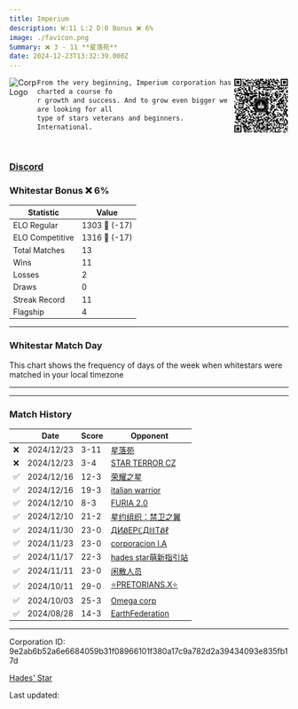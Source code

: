 ```yaml
---
title: ​Imperium
description: W:11 L:2 D:0 Bonus ❌ 6%
image: ./favicon.png
Summary: ❌ 3 - 11 **星落苑**
date: 2024-12-23T13:32:39.000Z
---
```

<head>
<link rel="icon" type="image/x-icon" href="./favicon.ico">
</head>
<img align="left" width="50" height="50" src="./favicon.ico" alt="Corp Logo"><img align="right" width="100" height="100" src="./qr.png" alt="QR Code">

```
From the very beginning, Imperium corporation has charted a course fo
r growth and success. And to grow even bigger we are looking for all 
type of stars veterans and beginners. International.
```
<br>

### [Discord](https://discord.gg/YNfwuam6Wh)
### Whitestar Bonus ❌ 6%

| Statistic | Value |
| --- | --- |
| ELO Regular | 1303 🔻  (-17)|
| ELO Competitive | 1316 🔻  (-17)|
| Total Matches | 13 |
| Wins | 11 |
| Losses | 2 |
| Draws | 0 |
| Streak Record | 11 |
| Flagship | 4 |

---

### Whitestar Match Day

This chart shows the frequency of days of the week when whitestars were matched in your local timezone

<!-- Load Chart.js from jsDelivr CDN -->
<script src="https://cdn.jsdelivr.net/npm/chart.js@4.0.1"></script>

<!-- Create a canvas element where the chart will be rendered -->
<canvas id="myChart" width="400" height="200"></canvas>

<!-- JavaScript code to render the bar chart -->
<script>
    document.addEventListener("DOMContentLoaded", function() {
        // Ensure scanTime is an array; if empty, handle accordingly
        let timestamps = [1734528759,1734522147,1733929913,1733917292,1733400161,1733399259,1732554880,1731922922,1731415404,1730890713,1728204711,1727562813,1724439819];

        const fontColor = 'rgba(64, 128, 160, 1)';

        // Function to convert Unix timestamps to day of the week (0=Sunday, 6=Saturday)
        function getDayOfWeek(timestamp) {
            return new Date(timestamp * 1000).getDay();
        }

        // Initialize an array to count occurrences for each day of the week
        let dayCounts = [0, 0, 0, 0, 0, 0, 0];

        // Populate the dayCounts array based on the scanTime data
        timestamps.forEach(ts => {
            let dayOfWeek = getDayOfWeek(ts);
            dayCounts[dayOfWeek]++;
        });

        // Chart.js configuration for the bar chart
        const data = {
            labels: ['Sunday', 'Monday', 'Tuesday', 'Wednesday', 'Thursday', 'Friday', 'Saturday'],
            datasets: [{
                data: dayCounts,
                backgroundColor: [
                    'rgba(0, 191, 255, 0.2)',   // Deep Sky Blue (Sunday)
                    'rgba(135, 206, 250, 0.2)', // Light Sky Blue (Monday)
                    'rgba(173, 216, 230, 0.2)', // Light Blue (Tuesday)
                    'rgba(214, 236, 243, 0.2)', // Custom light blue (Wednesday)
                    'rgba(173, 216, 230, 0.2)', // Light Blue (Thursday)
                    'rgba(135, 206, 250, 0.2)', // Light Sky Blue (Friday)
                    'rgba(0, 191, 255, 0.2)'    // Deep Sky Blue (Saturday)
                ],
                borderColor: [
                    'rgba(0, 191, 255, 1)',
                    'rgba(135, 206, 250, 1)',
                    'rgba(173, 216, 230, 1)',
                    'rgba(214, 236, 243, 1)',
                    'rgba(173, 216, 230, 1)',
                    'rgba(135, 206, 250, 1)',
                    'rgba(0, 191, 255, 1)'
                ],
                borderWidth: 1,
                minBarLength: 5
            }]
        };

        const config = {
            type: 'bar',
            data: data,
            options: {
                scales: {
                    y: {
                        beginAtZero: true,
                        ticks: {
                            stepSize: 1,
                            color: fontColor
                        },
                        grid: {
                            color: 'rgba(255, 255, 255, 0.2)'
                        }
                    },
                    x: {
                        ticks: {
                            color: fontColor
                        },
                        grid: {
                            display: false 
                        }
                    }
                },
                plugins: {
                    legend: {
                        display: false
                    }
                }
            }
        };

        // Render the chart
        const ctx = document.getElementById('myChart').getContext('2d');
        const myChart = new Chart(ctx, config);
    });
</script>
    
---

---
### Match History

|  | Date | Score | Opponent |
| --- | --- | --- | --- |
| ❌ | 2024/12/23 | 3-11 | [星落苑](https://ws.tsl.rocks/corp/6f9fa67d0699c2b71d30145d66e2765594c160992a9fe79a3fb0738eaab2e78c/) |
| ❌ | 2024/12/23 | 3-4 | [STAR TERROR CZ](https://ws.tsl.rocks/corp/f9c3b5fe54cb33985284a6fe5351ab51fb691af909a2172570ee549050a93af2/) |
| ✅ | 2024/12/16 | 12-3 | [荣耀之星](https://ws.tsl.rocks/corp/4334fd4d4ffbc89487deaec7bb38025aba46209b810578436882be271fdbff23/) |
| ✅ | 2024/12/16 | 19-3 | [italian warrior](https://ws.tsl.rocks/corp/250e012fb7b1b538e15fd2775ee25239b9c59b999c6c3271340cc97d4654df79/) |
| ✅ | 2024/12/10 | 8-3 | [FURIA 2\.0](https://ws.tsl.rocks/corp/9c52bc79384398f4052be65dc0f7ee091ac2d3cf14488efd1f4e3310b1f12574/) |
| ✅ | 2024/12/10 | 21-2 | [星约组织：禁卫之翼](https://ws.tsl.rocks/corp/60fde31c713b4085d9c8d09cdc8bc713db48811b5ea28fb5431962110ad6f7f0/) |
| ✅ | 2024/11/30 | 23-0 | [ДИᏰEPℂДℍTᏰℓ](https://ws.tsl.rocks/corp/a1dad8a2a2c5ab935169d168bc19f8a1db7f12b099358e079cb7221a340345ed/) |
| ✅ | 2024/11/23 | 23-0 | [corporacion I\.A](https://ws.tsl.rocks/corp/df86dad6380843bf4a9cf1a50952d4ff723b40e5e84626918e35b39ec35a9ccf/) |
| ✅ | 2024/11/17 | 22-3 | [hades star萌新指引站](https://ws.tsl.rocks/corp/06feef105195a4e2ec026c0e3e2c62fce31204dfe6be8e4b26863935efbf8a50/) |
| ✅ | 2024/11/11 | 23-0 | [闲散人员](https://ws.tsl.rocks/corp/4f0fa774b66e4f744a305525f92e7252205ae754df0f3982b577b32caf32cdbc/) |
| ✅ | 2024/10/11 | 29-0 | [⭐PRETORIANS\.X⭐](https://ws.tsl.rocks/corp/cb69b877d0e7ac86c3ce149f74e3c8db3a6352f330dc8da3e9754e9468a3255a/) |
| ✅ | 2024/10/03 | 25-3 | [Omega corp](https://ws.tsl.rocks/corp/17140be6e5915edf2d09ebcf246a7c2650cf39def04823c9a04bdf81ff8fc38e/) |
| ✅ | 2024/08/28 | 14-3 | [EarthFederation](https://ws.tsl.rocks/corp/e1d58bc0b534389adeb45301641e32cdda2af0a1748a0d2ddb52e794db2c6d5b/) |

---
Corporation ID: 9e2ab6b52a6e6684059b31f08966101f380a17c9a782d2a39434093e835fb17d

[Hades' Star](https://www.hadesstar.com)
<script src="/assets/localtime.js"></script>
<div>
  Last updated: <span class="last-updated-date" data-unix-time="1734960759"></span>
</div>